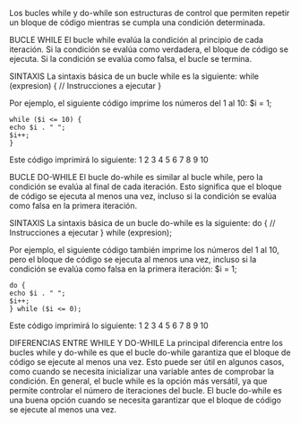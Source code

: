Los bucles while y do-while son estructuras de control que permiten repetir un bloque de código mientras se cumpla una condición determinada.

BUCLE WHILE
El bucle while evalúa la condición al principio de cada iteración. 
Si la condición se evalúa como verdadera, el bloque de código se ejecuta. 
Si la condición se evalúa como falsa, el bucle se termina.

SINTAXIS
La sintaxis básica de un bucle while es la siguiente:
    while (expresion) {
    // Instrucciones a ejecutar
    }

Por ejemplo, el siguiente código imprime los números del 1 al 10:
    $i = 1;

    while ($i <= 10) {
    echo $i . " ";
    $i++;
    }
Este código imprimirá lo siguiente:
1 2 3 4 5 6 7 8 9 10


BUCLE DO-WHILE
El bucle do-while es similar al bucle while, pero la condición se evalúa al final de cada iteración. 
Esto significa que el bloque de código se ejecuta al menos una vez, incluso si la condición se evalúa como falsa en la primera iteración.

SINTAXIS
La sintaxis básica de un bucle do-while es la siguiente:
    do {
    // Instrucciones a ejecutar
    } while (expresion);

Por ejemplo, el siguiente código también imprime los números del 1 al 10, pero el bloque de código se ejecuta al menos una vez, incluso si la condición se evalúa como falsa en la primera iteración:
    $i = 1;

    do {
    echo $i . " ";
    $i++;
    } while ($i <= 0);
Este código imprimirá lo siguiente:
1 2 3 4 5 6 7 8 9 10


DIFERENCIAS ENTRE WHILE Y DO-WHILE
La principal diferencia entre los bucles while y do-while es que el bucle do-while garantiza que el bloque de código se ejecute al menos una vez. 
Esto puede ser útil en algunos casos, como cuando se necesita inicializar una variable antes de comprobar la condición.
En general, el bucle while es la opción más versátil, ya que permite controlar el número de iteraciones del bucle. 
El bucle do-while es una buena opción cuando se necesita garantizar que el bloque de código se ejecute al menos una vez.